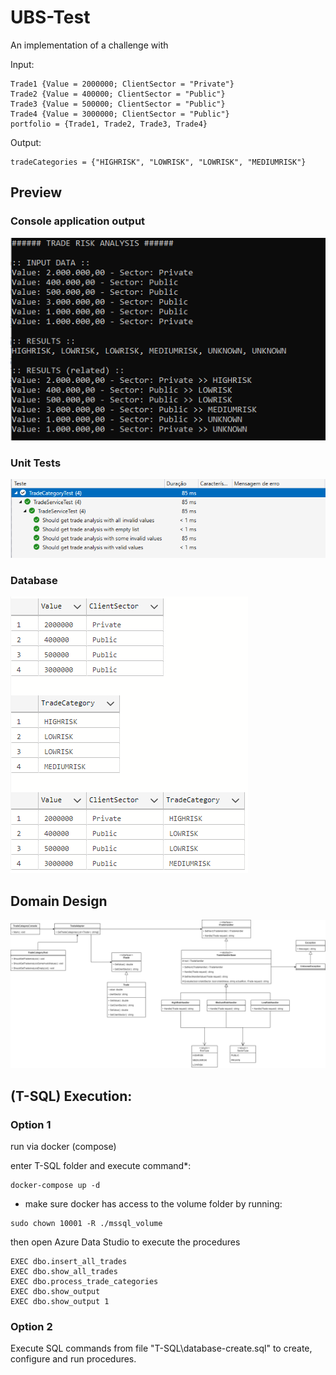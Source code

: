 # UBS-Test
An implementation of a challenge with

Input:
```
Trade1 {Value = 2000000; ClientSector = "Private"}
Trade2 {Value = 400000; ClientSector = "Public"}
Trade3 {Value = 500000; ClientSector = "Public"}
Trade4 {Value = 3000000; ClientSector = "Public"}
portfolio = {Trade1, Trade2, Trade3, Trade4}
```

Output:
```
tradeCategories = {"HIGHRISK", "LOWRISK", "LOWRISK", "MEDIUMRISK"}
```

## Preview

### Console application output
![alt console](docs/console-output.png)

### Unit Tests
![alt unittests](docs/test-results.png)

### Database
![alt database](docs/db-output.png)

## Domain Design
![alt diagram](docs/class-domain.png)

## (T-SQL) Execution:

### Option 1
 run via docker (compose)

 enter T-SQL folder and execute command*:
```
docker-compose up -d
```
* make sure docker has access to the volume folder by running:
```
sudo chown 10001 -R ./mssql_volume
```
then open Azure Data Studio to execute the procedures

```
EXEC dbo.insert_all_trades
EXEC dbo.show_all_trades
EXEC dbo.process_trade_categories
EXEC dbo.show_output
EXEC dbo.show_output 1
```

### Option 2

Execute SQL commands from file "T-SQL\database-create.sql" to create, configure and run procedures.

